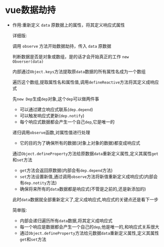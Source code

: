 # vue数据劫持



- 作用:重新定义 `data` 原数据上的属性，将其定义响应式属性

  详细版:

  调用 `observe` 方法开始数据劫持，传入 `data` 原数据

  判断数据是否是对象或数组，是的话才会开始真正的工作 `new Obverser(data)`

  内部通过`Object.keys`方法提取原`data`数据的所有属性名成为一个数组

  遍历这个数组,提取属性名和属性值,调用`defineReactive`方法将其定义成响应式

  先`new Dep`生成`dep`对象,这个`dep`可以做两件事

  - 可以通过建立响应式联系(`dep.depend`)
  - 可以触发响应式更新(`dep.notify`)
  - 每个响应式数据都会产生一个自己`dep`,它是唯一的

  递归调用`observe`函数,对属性值进行处理

  - 它的目的为了确保所有的数据(对象上对象的数据)都变成响应式

  通过`Object.defineProperty`方法给原数据`data`重新定义属性,定义其属性`get`和`set`方法

  - `get`方法会返回原数据(内部会有`dep.depend`方法)
  - `set`方法设置新值,通过调用`observe`方法将新值重新定义成响应式(内部会有`dep.notity`方法)
  - 确保将来所有的`data`数据都是响应式(不管是之前的,还是新添加的)

  此时`data`数据就全部重新定义了,定义成响应式,响应式的关键点还是看下一步

  简单版:

  - 内部会递归遍历所有`data`数据,将其定义成响应式
  - 每一个响应是数据都会产生一个自己的`dep`,他是唯一的,和响应式关系很大
  - 通过`Object.defineProperty`方法给元数据`data`重新定义属性,定义其属性`get`和`set`方法